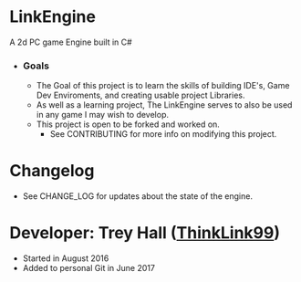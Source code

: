 # LinkEngine
A 2d PC game Engine built in C#
- ### Goals
  - The Goal of this project is to learn the skills of building IDE's, Game Dev Enviroments, and creating usable project Libraries.
  - As well as a learning project, The LinkEngine serves to also be used in any game I may wish to develop.
  - This project is open to be forked and worked on. 
    - See CONTRIBUTING for more info on modifying this project.

# Changelog
 - See CHANGE_LOG for updates about the state of the engine.

# Developer: Trey Hall ([ThinkLink99](http://www.github.com/ThinkLink99))
- Started in August 2016
- Added to personal Git in June 2017
